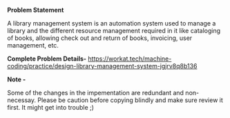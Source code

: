 **Problem Statement**

A library management system is an automation system used to manage a library and the different resource management required in it like cataloging of books, allowing check out and return of books, invoicing, user management, etc.

**Complete Problem Details-**
https://workat.tech/machine-coding/practice/design-library-management-system-jgjrv8q8b136

**Note -**

Some of the changes in the impementation are redundant and non-necessay. Please be caution before copying blindly and make sure review it first. It might get into trouble ;)

